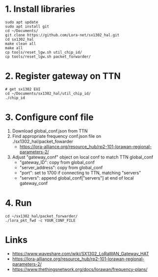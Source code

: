 # 1. Install libraries
```
sudo apt update
sudo apt install git
cd ~/Documents/
git clone https://github.com/Lora-net/sx1302_hal.git
cd sx1302_hal
make clean all
make all
cp tools/reset_lgw.sh util_chip_id/
cp tools/reset_lgw.sh packet_forwarder/
```

# 2. Register gateway on TTN
```
# get sx1302 EUI
cd ~/Documents/sx1302_hal/util_chip_id/
./chip_id 
```


# 3. Configure conf file
1. Download global_conf.json from TTN  
2. Find appropriate frequency conf.json file on ./sx1302_hal/packet_fowarder
    * https://lora-alliance.org/resource_hub/rp2-101-lorawan-regional-parameters-2/
3. Adjust "gateway_conf" object on local conf to match TTN global_conf
    * "gateway_ID": copy from global_conf
    * "server_address": copy from global_conf
    * "port": set to 1700 if connecting to TTN, matching "servers"
    * "servers": append global_conf["servers"] at end of local gateway_conf


# 4. Run
```
cd ~/sx1302_hal/packet_forwarder/
./lora_pkt_fwd -c YOUR_CONF_FILE
```

# Links
* https://www.waveshare.com/wiki/SX1302_LoRaWAN_Gateway_HAT
* https://lora-alliance.org/resource_hub/rp2-101-lorawan-regional-parameters-2/
* https://www.thethingsnetwork.org/docs/lorawan/frequency-plans/
